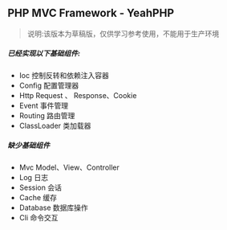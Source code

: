PHP MVC Framework - YeahPHP
---

> 说明:该版本为草稿版，仅供学习参考使用，不能用于生产环境

##### 已经实现以下基础组件:

- Ioc         控制反转和依赖注入容器
- Config      配置管理器
- Http        Request 、 Response、Cookie
- Event       事件管理
- Routing     路由管理 
- ClassLoader 类加载器

##### 缺少基础组件

- Mvc       Model、View、Controller
- Log       日志
- Session   会话
- Cache     缓存
- Database  数据库操作
- Cli       命令交互


